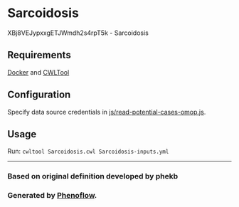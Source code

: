 # Sarcoidosis

XBj8VEJypxxgETJWmdh2s4rpT5k - Sarcoidosis

## Requirements

[Docker](https://docs.docker.com/install/) and [CWLTool](https://github.com/common-workflow-language/cwltool#install)

## Configuration

Specify data source credentials in [js/read-potential-cases-omop.js](js/read-potential-cases-omop.js).

## Usage

Run: `cwltool Sarcoidosis.cwl Sarcoidosis-inputs.yml`

***

### Based on original definition developed by phekb
### Generated by [Phenoflow](https://kclhi.org/phenoflow).
